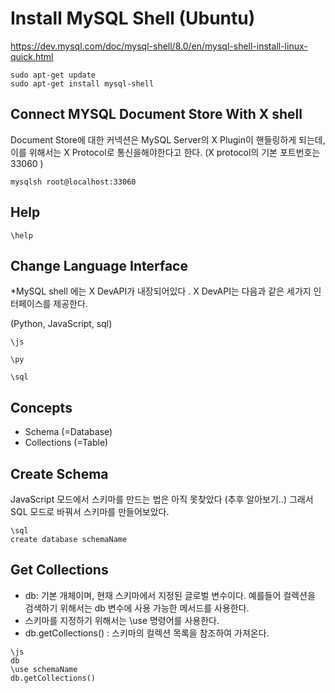 # Install MySQL Shell (Ubuntu)
https://dev.mysql.com/doc/mysql-shell/8.0/en/mysql-shell-install-linux-quick.html
```
sudo apt-get update
sudo apt-get install mysql-shell
```

## Connect MYSQL Document Store With X shell
Document Store에 대한 커넥션은 MySQL Server의 X Plugin이 핸들링하게 되는데, 이를 위해서는 X Protocol로 통신을해야한다고 한다.
(X protocol의 기본 포트번호는 33060 )

```
mysqlsh root@localhost:33060
```

## Help
```
\help
```

## Change Language Interface
*MySQL shell 에는 X DevAPI가 내장되어있다 . X DevAPI는 다음과 같은 세가지 인터페이스를 제공한다.

(Python, JavaScript, sql)
```
\js

\py

\sql
```

## Concepts
* Schema (=Database)
* Collections (=Table)


## Create Schema
JavaScript 모드에서 스키마를 만드는 법은 아직 못찾았다 (추후 알아보기..)
그래서 SQL 모드로 바꿔서 스키마를 만들어보았다.

```
\sql
create database schemaName
```

## Get Collections
* db: 기본 개체이며, 현재 스키마에서 지정된 글로벌 변수이다. 예를들어 컬렉션을 검색하기 위해서는 db 변수에 사용 가능한 메서드를 사용한다.
* 스키마를 지정하기 위해서는 \use 명령어를 사용한다.
* db.getCollections() : 스키마의 컬렉션 목록을 참조하여 가져온다.
```
\js
db
\use schemaName
db.getCollections()
```
